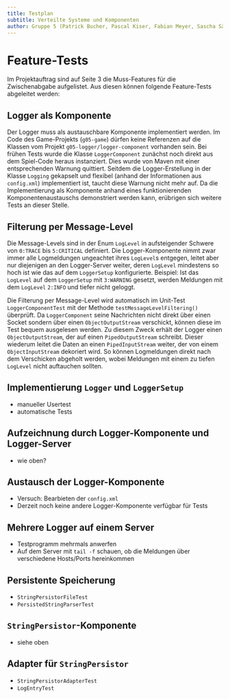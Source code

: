 ```yaml
---
title: Testplan
subtitle: Verteilte Systeme und Komponenten
author: Gruppe 5 (Patrick Bucher, Pascal Kiser, Fabian Meyer, Sascha Sägesser)
---
```


# Feature-Tests

Im Projektauftrag sind auf Seite 3 die Muss-Features für die Zwischenabgabe aufgelistet. Aus diesen können folgende Feature-Tests abgeleitet werden:

## Logger als Komponente

Der Logger muss als austauschbare Komponente implementiert werden. Im Code des Game-Projekts (`g05-game`) dürfen keine Referenzen auf die Klassen vom Projekt `g05-logger/logger-component` vorhanden sein. Bei frühen Tests wurde die Klasse `LoggerComponent` zunächst noch direkt aus dem Spiel-Code heraus instanziert. Dies wurde von Maven mit einer entsprechenden Warnung quittiert. Seitdem die Logger-Erstellung in der Klasse `Logging` gekapselt und flexibel (anhand der Informationen aus `config.xml`) implementiert ist, taucht diese Warnung nicht mehr auf. Da die Implementierung als Komponente anhand eines funktionierenden Komponentenaustauschs demonstriert werden kann, erübrigen sich weitere Tests an dieser Stelle.

## Filterung per Message-Level

Die Message-Levels sind in der Enum `LogLevel` in aufsteigender Schwere von `0:TRACE` bis `5:CRITICAL` definiert. Die Logger-Komponente nimmt zwar immer alle Logmeldungen ungeachtet ihres `LogLevel`s entgegen, leitet aber nur diejenigen an den Logger-Server weiter, deren `LogLevel` mindestens so hoch ist wie das auf dem `LoggerSetup` konfigurierte. Beispiel: Ist das `LogLevel` auf dem `LoggerSetup` mit `3:WARNING` gesetzt, werden Meldungen mit dem `LogLevel` `2:INFO` und tiefer nicht geloggt.

Die Filterung per Message-Level wird automatisch im Unit-Test `LoggerComponentTest` mit der Methode `testMessageLevelFiltering()` überprüft. Da `LoggerComponent` seine Nachrichten nicht direkt über einen Socket sondern über einen `ObjectOutputStream` verschickt, können diese im Test bequem ausgelesen werden. Zu diesem Zweck erhält der Logger einen `ObjectOutputStream`, der auf einen `PipedOutputStream` schreibt. Dieser wiederum leitet die Daten an einen `PipedInputStream` weiter, der von einem `ObjectInputStream` dekoriert wird. So können Logmeldungen direkt nach dem Verschicken abgeholt werden, wobei Meldungen mit einem zu tiefen `LogLevel` nicht auftauchen sollten.

## Implementierung `Logger` und `LoggerSetup`

- manueller Usertest
- automatische Tests

## Aufzeichnung durch Logger-Komponente und Logger-Server

- wie oben?

## Austausch der Logger-Komponente

- Versuch: Bearbieten der `config.xml`
- Derzeit noch keine andere Logger-Komponente verfügbar für Tests

## Mehrere Logger auf einem Server

- Testprogramm mehrmals anwerfen
- Auf dem Server mit `tail -f` schauen, ob die Meldungen über verschiedene Hosts/Ports hereinkommen

## Persistente Speicherung

- `StringPersistorFileTest`
- `PersistedStringParserTest`

## `StringPersistor`-Komponente

- siehe oben

## Adapter für `StringPersistor`

- `StringPersistorAdapterTest`
- `LogEntryTest`
